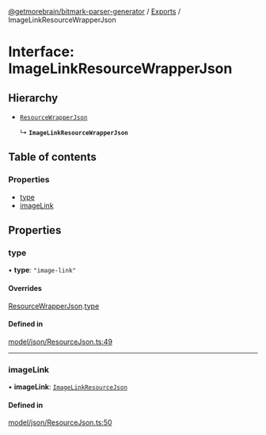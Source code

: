 [@getmorebrain/bitmark-parser-generator](../API.md) / [Exports](../modules.md) / ImageLinkResourceWrapperJson

# Interface: ImageLinkResourceWrapperJson

## Hierarchy

- [`ResourceWrapperJson`](ResourceWrapperJson.md)

  ↳ **`ImageLinkResourceWrapperJson`**

## Table of contents

### Properties

- [type](ImageLinkResourceWrapperJson.md#type)
- [imageLink](ImageLinkResourceWrapperJson.md#imageLink)

## Properties

### type

• **type**: ``"image-link"``

#### Overrides

[ResourceWrapperJson](ResourceWrapperJson.md).[type](ResourceWrapperJson.md#type)

#### Defined in

[model/json/ResourceJson.ts:49](https://github.com/getMoreBrain/bitmark-parser-generator/blob/9ddf9e2/src/model/json/ResourceJson.ts#L49)

___

### imageLink

• **imageLink**: [`ImageLinkResourceJson`](ImageLinkResourceJson.md)

#### Defined in

[model/json/ResourceJson.ts:50](https://github.com/getMoreBrain/bitmark-parser-generator/blob/9ddf9e2/src/model/json/ResourceJson.ts#L50)
